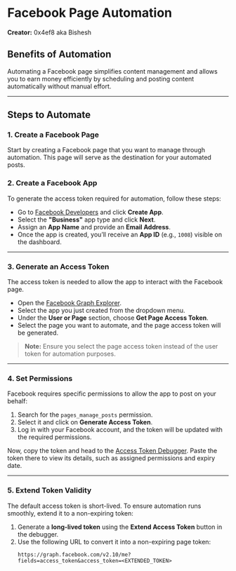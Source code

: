 # Facebook Page Automation  
**Creator:** 0x4ef8 aka Bishesh  

## Benefits of Automation  
Automating a Facebook page simplifies content management and allows you to earn money efficiently by scheduling and posting content automatically without manual effort.  

---

## Steps to Automate  

### 1. **Create a Facebook Page**  
Start by creating a Facebook page that you want to manage through automation. This page will serve as the destination for your automated posts.  

### 2. **Create a Facebook App**  
To generate the access token required for automation, follow these steps:  
- Go to [Facebook Developers](https://developers.facebook.com/apps/) and click **Create App**.  
- Select the **"Business"** app type and click **Next**.  
- Assign an **App Name** and provide an **Email Address**.  
- Once the app is created, you’ll receive an **App ID** (e.g., `1008`) visible on the dashboard.  

---

### 3. **Generate an Access Token**  
The access token is needed to allow the app to interact with the Facebook page.  
- Open the [Facebook Graph Explorer](https://developers.facebook.com/tools/explorer/).  
- Select the app you just created from the dropdown menu.  
- Under the **User or Page** section, choose **Get Page Access Token**.  
- Select the page you want to automate, and the page access token will be generated.  

> **Note:** Ensure you select the page access token instead of the user token for automation purposes.  

---

### 4. **Set Permissions**  
Facebook requires specific permissions to allow the app to post on your behalf:  
1. Search for the `pages_manage_posts` permission.  
2. Select it and click on **Generate Access Token**.  
3. Log in with your Facebook account, and the token will be updated with the required permissions.  

Now, copy the token and head to the [Access Token Debugger](https://developers.facebook.com/tools/debug/accesstoken/). Paste the token there to view its details, such as assigned permissions and expiry date.  

---

### 5. **Extend Token Validity**  
The default access token is short-lived. To ensure automation runs smoothly, extend it to a non-expiring token:  
1. Generate a **long-lived token** using the **Extend Access Token** button in the debugger.  
2. Use the following URL to convert it into a non-expiring page token:  
   ```plaintext
   https://graph.facebook.com/v2.10/me?fields=access_token&access_token=<EXTENDED_TOKEN>
